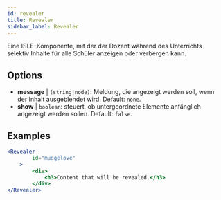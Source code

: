 ```yaml
---
id: revealer 
title: Revealer
sidebar_label: Revealer
---
```


Eine ISLE-Komponente, mit der der Dozent während des Unterrichts selektiv Inhalte für alle Schüler anzeigen oder verbergen kann.

## Options

* __message__ | `(string|node)`: Meldung, die angezeigt werden soll, wenn der Inhalt ausgeblendet wird. Default: `none`.
* __show__ | `boolean`: steuert, ob untergeordnete Elemente anfänglich angezeigt werden sollen. Default: `false`.


## Examples

```jsx live
<Revealer
        id="mudgelove"
    >
        <div>
            <h3>Content that will be revealed.</h3>
        </div>
</Revealer>
``` 

